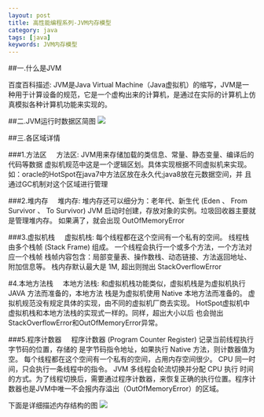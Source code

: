 ```yaml
---
layout: post
title: 高性能编程系列-JVM内存模型
category: java
tags: [java]
keywords: JVM内存模型
---
```


 ##一.什么是JVM

 百度百科描述: JVM是Java Virtual Machine（Java虚拟机）的缩写，JVM是一种用于计算设备的规范，它是一个虚构出来的计算机，是通过在实际的计算机上仿真模拟各种计算机功能来实现的。

 ##二.JVM运行时数据区简图
 ![](http://image.xiaoyaowind.com/image/JVM内存模型.png)

##三.各区域详情

###1.方法区
&nbsp;&nbsp;&nbsp;&nbsp;方法区: JVM用来存储加载的类信息、常量、静态变量、编译后的代码等数据
虚拟机规范中这是一个逻辑区划。具体实现根据不同虚拟机来实现。
如：oracle的HotSpot在java7中方法区放在永久代;java8放在元数据空间，并
且通过GC机制对这个区域进行管理

###2.堆内存
&nbsp;&nbsp;&nbsp;&nbsp;堆内存: 堆内存还可以细分为：老年代、新生代 (Eden 、 From Survivor 、 To Survivor)
JVM 启动时创建，存放对象的实例。垃圾回收器主要就是管理堆内存。
如果满了，就会出现 OutOfMemoryError

###3.虚拟机栈
&nbsp;&nbsp;&nbsp;&nbsp;虚拟机栈: 每个线程都在这个空间有一个私有的空间。
线程栈由多个栈帧 (Stack Frame) 组成。
一个线程会执行一个或多个方法，一个方法对应一个栈帧
栈帧内容包含：局部变量表、操作数栈、动态链接、方法返回地址、附加信息等。
栈内存默认最大是 1M, 超出则抛出 StackOverflowError

#4.本地方法栈
&nbsp;&nbsp;&nbsp;&nbsp;本地方法栈: 和虚拟机栈功能类似，虚拟机栈是为虚拟机执行 JAVA 方法而准备的，本地方法
栈是为虚拟机使用 Native 本地方法而准备的。
虚拟机规范没有规定具体的实现，由不同的虚拟机厂商去实现。
HotSpot虚拟机中虚拟机栈和本地方法栈的实现式一样的。同样，超出大小以后
也会抛出StackOverflowError和OutOfMemoryError异常。

###5.程序计数器
&nbsp;&nbsp;&nbsp;&nbsp;程序计数器 (Program Counter Register) 记录当前线程执行字节码的位置，存储的
是字节码指令地址，如果执行 Native 方法，则计数器值为空。
每个线程都在这个空间有一个私有的空间，占用内存空间很少。
CPU 同一时间，只会执行一条线程中的指令。 JVM 多线程会轮流切换并分配 CPU 执行
时间的方式。为了线程切换后，需要通过程序计数器，来恢复正确的执行位置。程序计数器也是JVM中唯一不会报内存溢出（OutOfMemoryError）的区域。

下面是详细描述内存结构的图
![](http://image.xiaoyaowind.com/image/202203142133647.jpg)

    
  